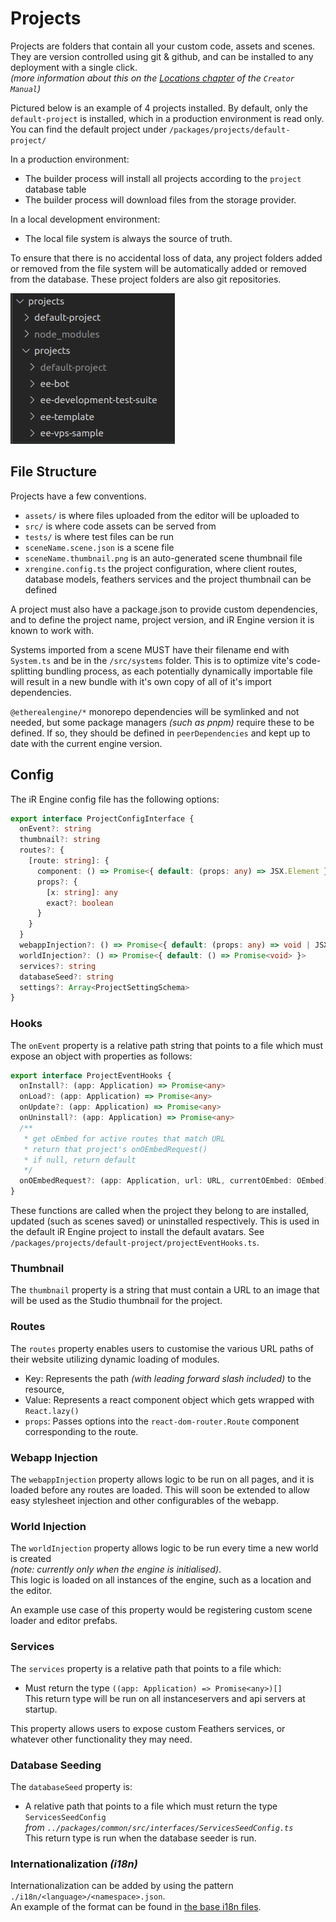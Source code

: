 # Projects

Projects are folders that contain all your custom code, assets and scenes.
They are version controlled using git & github, and can be installed to any deployment
with a single click.  
_(more information about this on the [Locations chapter](/manual/concepts/locations) of the `Creator Manual`)_

Pictured below is an example of 4 projects installed.
By default, only the `default-project` is installed, which in a production environment is read only.
You can find the default project under `/packages/projects/default-project/`

In a production environment:
- The builder process will install all projects according to the `project` database table
- The builder process will download files from the storage provider.

In a local development environment:
- The local file system is always the source of truth.

To ensure that there is no accidental loss of data, any project folders added or removed from the file system will be automatically added or removed from the database. These project folders are also git repositories.

![](./images/projects-folder.png)

## File Structure
Projects have a few conventions.
- `assets/` is where files uploaded from the editor will be uploaded to
- `src/` is where code assets can be served from
- `tests/` is where test files can be run
- `sceneName.scene.json` is a scene file
- `sceneName.thumbnail.png` is an auto-generated scene thumbnail file
- `xrengine.config.ts` the project configuration, where client routes, database models, feathers services and the project thumbnail can be defined

A project must also have a package.json to provide custom dependencies, and to define the project name, project version, and iR Engine version it is known to work with.

Systems imported from a scene MUST have their filename end with `System.ts` and be in the `/src/systems` folder.
This is to optimize vite's code-splitting bundling process, as each potentially dynamically importable file will result in a new bundle with it's own copy of all of it's import dependencies.

`@etherealengine/*` monorepo dependencies will be symlinked and not needed, but some package managers _(such as pnpm)_ require these to be defined.
If so, they should be defined in `peerDependencies` and kept up to date with the current engine version.

## Config
The iR Engine config file has the following options:

```ts
export interface ProjectConfigInterface {
  onEvent?: string
  thumbnail?: string
  routes?: {
    [route: string]: {
      component: () => Promise<{ default: (props: any) => JSX.Element }>
      props?: {
        [x: string]: any
        exact?: boolean
      }
    }
  }
  webappInjection?: () => Promise<{ default: (props: any) => void | JSX.Element }>
  worldInjection?: () => Promise<{ default: () => Promise<void> }>
  services?: string
  databaseSeed?: string
  settings?: Array<ProjectSettingSchema>
}
```

### Hooks
The `onEvent` property is a relative path string that points to a file which 
must expose an object with properties as follows:

```ts
export interface ProjectEventHooks {
  onInstall?: (app: Application) => Promise<any>
  onLoad?: (app: Application) => Promise<any>
  onUpdate?: (app: Application) => Promise<any>
  onUninstall?: (app: Application) => Promise<any>
  /**
   * get oEmbed for active routes that match URL
   * return that project's onOEmbedRequest()
   * if null, return default
   */
  onOEmbedRequest?: (app: Application, url: URL, currentOEmbed: OEmbed) => Promise<OEmbed | null>
}
```

These functions are called when the project they belong to are installed, 
updated (such as scenes saved) or uninstalled respectively. This is used in the 
default iR Engine project to install the default avatars. 
See `/packages/projects/default-project/projectEventHooks.ts`.

### Thumbnail
The `thumbnail` property is a string that must contain a URL to an image that will be used as the Studio thumbnail for the project.

### Routes
The `routes` property enables users to customise the various URL paths of their website utilizing dynamic loading of modules.
- Key: Represents the path _(with leading forward slash included)_ to the resource,
- Value: Represents a react component object which gets wrapped with `React.lazy()`
- `props`: Passes options into the `react-dom-router.Route` component corresponding to the route.

### Webapp Injection
The `webappInjection` property allows logic to be run on all pages, and it is loaded before any routes are loaded.
This will soon be extended to allow easy stylesheet injection and other configurables of the webapp.

### World Injection
The `worldInjection` property allows logic to be run every time a new world is created  
_(note: currently only when the engine is initialised)_.  
This logic is loaded on all instances of the engine, such as a location and the editor.  

An example use case of this property would be registering custom scene loader and editor prefabs.

### Services
The `services` property is a relative path that points to a file which:
- Must return the type `((app: Application) => Promise<any>)[]`  
  This return type will be run on all instanceservers and api servers at startup.

This property allows users to expose custom Feathers services, or whatever other functionality they may need.

### Database Seeding
The `databaseSeed` property is:
- A relative path that points to a file which must return the type `ServicesSeedConfig`  
  _from `../packages/common/src/interfaces/ServicesSeedConfig.ts`_  
  This return type is run when the database seeder is run.

### Internationalization _(i18n)_
Internationalization can be added by using the pattern `./i18n/<language>/<namespace>.json`.  
An example of the format can be found in [the base i18n files](https://github.com/etherealengine/etherealengine/tree/dev/packages/client-core/i18n).
